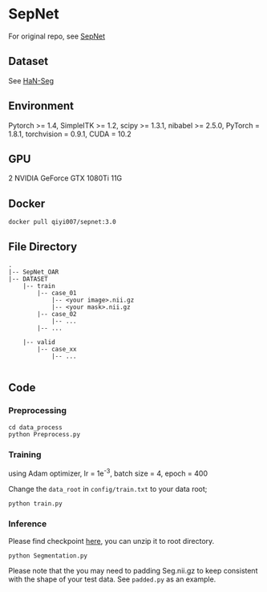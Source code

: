 # SepNet
For original repo, see [SepNet](https://github.com/HiLab-git/SepNet/tree/master)

## Dataset

See [HaN-Seg](https://doi.org/10.1002/mp.16197)

## Environment
Pytorch >= 1.4, SimpleITK >= 1.2, scipy >= 1.3.1, nibabel >= 2.5.0, PyTorch = 1.8.1, torchvision = 0.9.1, CUDA = 10.2

## GPU
2 NVIDIA GeForce GTX 1080Ti 11G

## Docker

```
docker pull qiyi007/sepnet:3.0
```

## File Directory
```
.
|-- SepNet_OAR
|-- DATASET
    |-- train
        |-- case_01
            |-- <your image>.nii.gz
            |-- <your mask>.nii.gz
        |-- case_02
            |-- ...
        |-- ...
   
    |-- valid
        |-- case_xx
            |-- ...


```


## Code

### Preprocessing

```
cd data_process
python Preprocess.py
```

### Training

using Adam optimizer, lr = 1e<sup>-3</sup>, batch size = 4, epoch = 400

Change the `data_root` in `config/train.txt` to your data root;
```
python train.py
```

### Inference

Please find checkpoint [here](https://github.com/steve-zeyu-zhang/SegReg/releases/tag/SepNet_HaN-Seg_bs4_epoch400), you can unzip it to root directory.

```
python Segmentation.py
```
Please note that the you may need to padding Seg.nii.gz to keep consistent with the shape of your test data. See ```padded.py``` as an example.

